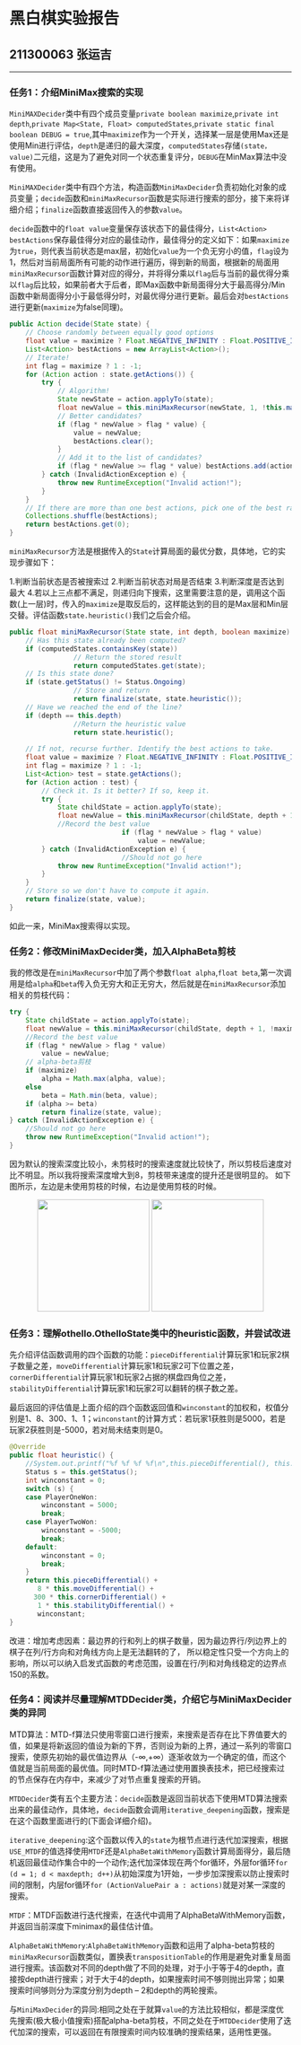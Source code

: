 # 黑白棋实验报告 

## 211300063 张运吉

--------------------------------------------------------------

### 任务1：介绍MiniMax搜索的实现

``MiniMAXDecider``类中有四个成员变量``private boolean maximize``,``private int depth``,``private Map<State, Float> computedStates``,``private static final boolean DEBUG = true``,其中``maximize``作为一个开关，选择某一层是使用Max还是使用Min进行评估，``depth``是递归的最大深度，``computedStates``存储``(state，value)``二元组，这是为了避免对同一个状态重复评分，``DEBUG``在MinMax算法中没有使用。

``MiniMAXDecider``类中有四个方法，构造函数``MiniMaxDecider``负责初始化对象的成员变量；``decide``函数和``miniMaxRecursor``函数是实际进行搜索的部分，接下来将详细介绍；``finalize``函数直接返回传入的参数``value``。

``decide``函数中的``float value``变量保存该状态下的最佳得分，``List<Action> bestActions``保存最佳得分对应的最佳动作，最佳得分的定义如下：如果``maximize``为``true``，则代表当前状态是max层，初始化``value``为一个负无穷小的值，``flag``设为1，然后对当前局面所有可能的动作进行遍历，得到新的局面，根据新的局面用``miniMaxRecursor``函数计算对应的得分，并将得分乘以``flag``后与当前的最优得分乘以``flag``后比较，如果前者大于后者，即Max函数中新局面得分大于最高得分/Min函数中新局面得分小于最低得分时，对最优得分进行更新。最后会对``bestActions``进行更新(``maximize``为false同理)。

```java
public Action decide(State state) {
    // Choose randomly between equally good options
    float value = maximize ? Float.NEGATIVE_INFINITY : Float.POSITIVE_INFINITY;
    List<Action> bestActions = new ArrayList<Action>();
    // Iterate!
    int flag = maximize ? 1 : -1;
    for (Action action : state.getActions()) {
        try {
            // Algorithm!
            State newState = action.applyTo(state);
            float newValue = this.miniMaxRecursor(newState, 1, !this.maximize);
            // Better candidates?
            if (flag * newValue > flag * value) {
                value = newValue;
                bestActions.clear();
            }
            // Add it to the list of candidates?
            if (flag * newValue >= flag * value) bestActions.add(action);
        } catch (InvalidActionException e) {
            throw new RuntimeException("Invalid action!");
        }
    }
    // If there are more than one best actions, pick one of the best randomly
    Collections.shuffle(bestActions);
    return bestActions.get(0);
}

```

``miniMaxRecursor``方法是根据传入的``State``计算局面的最优分数，具体地，它的实现步骤如下：

1.判断当前状态是否被搜索过 2.判断当前状态对局是否结束 3.判断深度是否达到最大 4.若以上三点都不满足，则递归向下搜索，这里需要注意的是，调用这个函数(上一层)时，传入的``maximize``是取反后的，这样能达到的目的是Max层和Min层交替。评估函数``state.heuristic()``我们之后会介绍。

```java
public float miniMaxRecursor(State state, int depth, boolean maximize) {
    // Has this state already been computed?
    if (computedStates.containsKey(state)) 
                // Return the stored result
                return computedStates.get(state);
    // Is this state done?
    if (state.getStatus() != Status.Ongoing)
                // Store and return
                return finalize(state, state.heuristic());
    // Have we reached the end of the line?
    if (depth == this.depth)
                //Return the heuristic value
                return state.heuristic();
            
    // If not, recurse further. Identify the best actions to take.
    float value = maximize ? Float.NEGATIVE_INFINITY : Float.POSITIVE_INFINITY;
    int flag = maximize ? 1 : -1;
    List<Action> test = state.getActions();
    for (Action action : test) {
        // Check it. Is it better? If so, keep it.
        try {
            State childState = action.applyTo(state);
            float newValue = this.miniMaxRecursor(childState, depth + 1, !maximize);
            //Record the best value
                            if (flag * newValue > flag * value) 
                                value = newValue;
        } catch (InvalidActionException e) {
                            //Should not go here
            throw new RuntimeException("Invalid action!");
        }
    }
    // Store so we don't have to compute it again.
    return finalize(state, value);
}
```

如此一来，MiniMax搜索得以实现。

### 任务2：修改MiniMaxDecider类，加入AlphaBeta剪枝

我的修改是在``miniMaxRecursor``中加了两个参数``float alpha``,``float beta``,第一次调用是给``alpha``和``beta``传入负无穷大和正无穷大，然后就是在``miniMaxRecursor``添加相关的剪枝代码：

```java
try {
    State childState = action.applyTo(state);
    float newValue = this.miniMaxRecursor(childState, depth + 1, !maximize, alpha, beta);
    //Record the best value
    if (flag * newValue > flag * value)
        value = newValue;
    // alpha-beta剪枝
    if (maximize)
        alpha = Math.max(alpha, value);
    else
        beta = Math.min(beta, value);
    if (alpha >= beta)
        return finalize(state, value);
} catch (InvalidActionException e) {
    //Should not go here
    throw new RuntimeException("Invalid action!");
}
```

因为默认的搜索深度比较小，未剪枝时的搜索速度就比较快了，所以剪枝后速度对比不明显。所以我将搜索深度增大到8，剪枝带来速度的提升还是很明显的。
如下图所示，左边是未使用剪枝的时候，右边是使用剪枝的时候。

<center class="half">
<img src="no.png" width=200/>
<img src="yes.png" width=200/>
</center>


### 任务3：理解othello.OthelloState类中的heuristic函数，并尝试改进

先介绍评估函数调用的四个函数的功能：``pieceDifferential``计算玩家1和玩家2棋子数量之差，``moveDifferential``计算玩家1和玩家2可下位置之差，``cornerDifferential``计算玩家1和玩家2占据的棋盘四角位之差，``stabilityDifferential``计算玩家1和玩家2可以翻转的棋子数之差。

最后返回的评估值是上面介绍的四个函数返回值和``winconstant``的加权和，权值分别是1、8、300、1、1；``winconstant``的计算方式：若玩家1获胜则是5000，若是玩家2获胜则是-5000，若对局未结束则是0。

```java
@Override
public float heuristic() {
    //System.out.printf("%f %f %f %f\n",this.pieceDifferential(), this.moveDifferential(), this.cornerDifferential(), this.stabilityDifferential());
    Status s = this.getStatus();
    int winconstant = 0;
    switch (s) {
    case PlayerOneWon:
        winconstant = 5000;
        break;
    case PlayerTwoWon:
        winconstant = -5000;
        break;
    default:
        winconstant = 0;
        break;
    }
    return this.pieceDifferential() +
       8 * this.moveDifferential() +
      300 * this.cornerDifferential() +
       1 * this.stabilityDifferential() + 
       winconstant;
}
```
改进：增加考虑因素：最边界的行和列上的棋子数量，因为最边界行/列边界上的棋子在列/行方向和对角线方向上是无法翻转的了，
所以稳定性只受一个方向上的影响，所以可以纳入启发式函数的考虑范围，设置在行/列和对角线稳定的边界点150的系数。

### 任务4：阅读并尽量理解MTDDecider类，介绍它与MiniMaxDecider类的异同

MTD算法：MTD-f算法只使用零窗口进行搜索，来搜索是否存在比下界值要大的值，如果是将新返回的值设为新的下界，否则设为新的上界，通过一系列的零窗口搜索，使原先初始的最优值边界从（-∞,+∞）逐渐收敛为一个确定的值，而这个值就是当前局面的最优值。同时MTD-f算法通过使用置换表技术，把已经搜索过的节点保存在内存中，来减少了对节点重复搜索的开销。

``MTDDecider``类有五个主要方法：``decide``函数是返回当前状态下使用MTD算法搜索出来的最佳动作，具体地，``decide``函数会调用``iterative_deepening``函数，搜索是在这个函数里面进行的(下面会详细介绍)。

``iterative_deepening``:这个函数以传入的``state``为根节点进行迭代加深搜索，根据``USE_MTDF``的值选择使用``MTDF``还是``AlphaBetaWithMemory``函数计算局面得分，最后随机返回最佳动作集合中的一个动作;迭代加深体现在两个for循环，外层for循环``for (d = 1; d < maxdepth; d++)``从初始深度为1开始，一步步加深搜索以防止搜索时间的限制，内层for循环``for (ActionValuePair a : actions)``就是对某一深度的搜索。

``MTDF``：MTDF函数进行迭代搜索，在迭代中调用了AlphaBetaWithMemory函数，并返回当前深度下minimax的最佳估计值。

``AlphaBetaWithMemory``:``AlphaBetaWithMemory``函数和运用了alpha-beta剪枝的``miniMaxRecursor``函数类似，置换表``transpositionTable``的作用是避免对重复局面进行搜索。该函数对不同的depth做了不同的处理，对于小于等于4的depth，直接按depth进行搜索；对于大于4的depth，如果搜索时间不够则抛出异常；如果搜索时间够则分为深度分别为depth – 2和depth的两轮搜索。

与``MiniMaxDecider``的异同:相同之处在于就算``value``的方法比较相似，都是深度优先搜索(极大极小值搜索)搭配alpha-beta剪枝，不同之处在于``MTDDecider``使用了迭代加深的搜索，可以返回在有限搜索时间内较准确的搜索结果，适用性更强。
